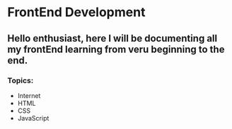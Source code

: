 # FrontEnd Development

## Hello enthusiast, here I will be documenting all my frontEnd learning from veru beginning to the end.

### Topics:
- Internet
- HTML
- CSS
- JavaScript
